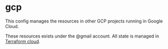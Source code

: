 # gcp

This config manages the resources in other GCP projects running in Google Cloud.

These resources exists under the @gmail account. All state is managed in
[Terraform cloud](https://app.terraform.io/app/charlieegan3/workspaces/infrastructure).
